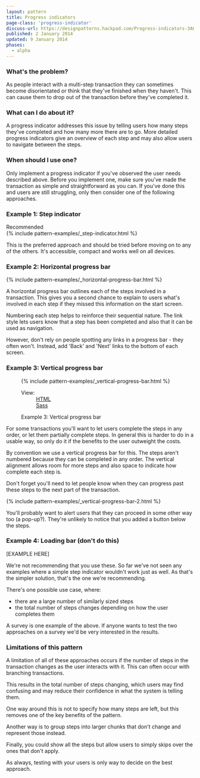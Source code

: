 ```yaml
---
layout: pattern
title: Progress indicators
page-class: 'progress-indicator'
discuss-url: https://designpatterns.hackpad.com/Progress-indicators-3AOrLoia9Us
published: 2 January 2014
updated: 9 January 2014
phases:
  - alpha
---
```



### What's the problem?

As people interact with a multi-step transaction they can sometimes become disorientated or think that they've finished when they haven't. This can cause them to drop out of the transaction before they've completed it.

### What can I do about it?

A progress indicator addresses this issue by telling users how many steps they've completed and how many more there are to go. More detailed progress indicators give an overview of each step and may also allow users to navigate between the steps.

### When should I use one?

Only implement a progress indicator if you've observed the user needs described above. Before you implement one, make sure you've made the transaction as simple and straightforward as you can. If you've done this and users are still struggling, only then consider one of the following approaches.


### Example 1: Step indicator

<div class="pattern-example">
	<div class="ribbon">Recommended</div>
	{% include pattern-examples/_step-indicator.html %}
</div>

This is the preferred approach and should be tried before moving on to any of the others. It's accessible, compact and works well on all devices.


### Example 2: Horizontal progress bar

<div class="pattern-example">
	{% include pattern-examples/_horizontal-progress-bar.html %}
</div>

A horizontal progress bar outlines each of the steps involved in a transaction. This gives you a second chance to explain to users what's involved in each step if they missed this information on the start screen.

Numbering each step helps to reinforce their sequential nature. The link style lets users know that a step has been completed and also that it can be used as navigation.

However, don't rely on people spotting any links in a progress bar - they often won't. Instead, add 'Back' and 'Next' links to the bottom of each screen.


### Example 3: Vertical progress bar

<figure class="pattern-example">
	{% include pattern-examples/_vertical-progress-bar.html %}
	<figcaption>
		<dl class="code-links">
			<dt>View:</dt>
			<dd><a href="https://github.com/alphagov/design-patterns/blob/gh-pages/_includes/pattern-examples/_vertical-progress-bar.html">HTML</a></dd>
			<dd><a href="https://github.com/alphagov/design-patterns/blob/gh-pages/patterns/assets/sass/helpers/_progress-indicator.scss">Sass</a></dd>
		</dl>
		Example 3: Vertical progress bar
	</figcaption>
</figure>

For some transactions you'll want to let users complete the steps in any order, or let them partially complete steps. In general this is harder to do in a usable way, so only do it if the benefits to the user outweight the costs.

By convention we use a vertical progress bar for this. The steps aren't numbered because they can be completed in any order. The vertical alignment allows room for more steps and also space to indicate how complete each step is.

Don't forget you'll need to let people know when they can progress past these steps to the next part of the transaction.

<div class="pattern-example">
	{% include pattern-examples/_vertical-progress-bar-2.html %}
</div>

You'll probably want to alert users that they can proceed in some other way too (a pop-up?). They're unlikely to notice that you added a button below the steps.


### Example 4: Loading bar (don't do this)

[EXAMPLE HERE]

We're not recommending that you use these. So far we've not seen any examples where a simple step indicator wouldn't work just as well. As that's the simpler solution, that's the one we're recommending.

There's one possible use case, where:

* there are a large number of similarly sized steps
* the total number of steps changes depending on how the user completes them

A survey is one example of the above. If anyone wants to test the two approaches on a survey we'd be very interested in the results.


### Limitations of this pattern

A limitation of all of these approaches occurs if the number of steps in the transaction changes as the user interacts with it. This can often occur with branching transactions.

This results in the total number of steps changing, which users may find confusing and may reduce their confidence in what the system is telling them.

One way around this is not to specify how many steps are left, but this removes one of the key benefits of the pattern.

Another way is to group steps into larger chunks that don't change and represent those instead.

Finally, you could show all the steps but allow users to simply skips over the ones that don't apply.

As always, testing with your users is only way to decide on the best approach.


